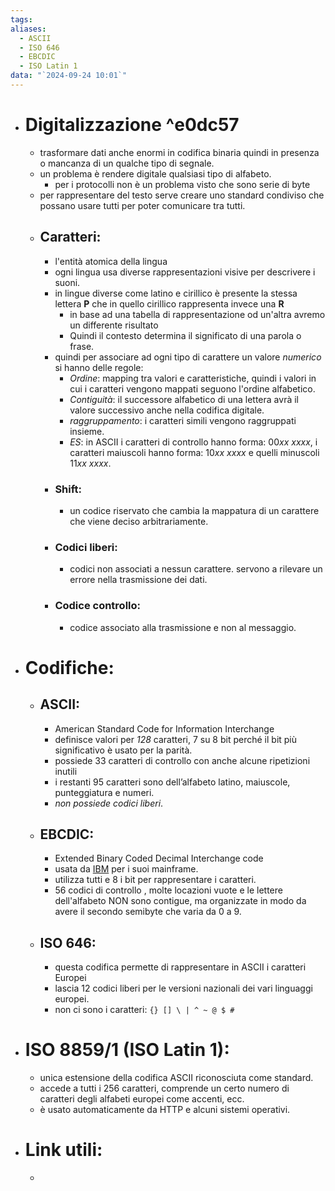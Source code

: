 ```yaml
---
tags: 
aliases:
  - ASCII
  - ISO 646
  - EBCDIC
  - ISO Latin 1
data: "`2024-09-24 10:01`"
---
```

- # Digitalizzazione ^e0dc57
	- trasformare dati anche enormi in codifica binaria quindi in presenza o mancanza di un qualche tipo di segnale.
	- un problema è rendere digitale qualsiasi tipo di alfabeto.
		- per i protocolli non è un problema visto che sono serie di byte
	- per rappresentare del testo serve creare uno standard condiviso che possano usare tutti per poter comunicare tra tutti.
	- ## Caratteri:
		- l'entità atomica della lingua
		- ogni lingua usa diverse rappresentazioni visive per descrivere i suoni. 
		- in lingue diverse come latino e cirillico è presente la stessa lettera $\mathbf{P}$ che in quello cirillico rappresenta invece una $\mathbf{R}$ 
			- in base ad una tabella di rappresentazione od un'altra avremo un differente risultato
			- Quindi il contesto determina il significato di una parola o frase. 
		- quindi per associare ad ogni tipo di carattere un valore _numerico_ si hanno delle regole:
			- _Ordine_: mapping tra valori e caratteristiche, quindi i valori in cui i caratteri vengono mappati seguono l'ordine alfabetico. 
			- _Contiguità_: il successore alfabetico di una lettera avrà il valore successivo anche nella codifica digitale.
			- _raggruppamento_: i caratteri simili vengono raggruppati insieme.
			- _ES_: in ASCII i caratteri di controllo hanno forma: $00xx \ xxxx$, i caratteri maiuscoli hanno forma: $10xx \ xxxx$ e quelli minuscoli $11xx \ xxxx$.  
		- ### Shift:
			- un codice riservato che cambia la mappatura di un carattere che viene deciso arbitrariamente.
		- ### Codici liberi:
			- codici non associati a nessun carattere. servono a rilevare un errore nella trasmissione dei dati.
		- ### Codice controllo:
			- codice associato alla trasmissione e non al messaggio. 
- # Codifiche:
	- ## ASCII:
		- American Standard Code for Information Interchange
		- definisce valori per _128_ caratteri, 7 su 8 bit perché il bit più significativo è usato per la parità.  
		- possiede 33 caratteri di controllo con anche alcune ripetizioni inutili
		- i restanti 95 caratteri sono dell’alfabeto latino, maiuscole, punteggiatura e numeri.
		- _non possiede codici liberi_.
	- ## EBCDIC:
		- Extended Binary Coded Decimal Interchange code
		- usata da [IBM](https://it.wikipedia.org/wiki/IBM) per i suoi mainframe. 
		- utilizza tutti e 8 i bit per rappresentare i caratteri.
		- 56 codici di controllo , molte locazioni vuote e le lettere dell'alfabeto NON sono contigue, ma organizzate in modo da avere il secondo semibyte che varia da 0 a 9.
	- ## ISO 646:
		- questa codifica permette di rappresentare in ASCII i caratteri Europei
		- lascia 12 codici liberi per le versioni nazionali dei vari linguaggi europei.
		- non ci sono i caratteri: `{} [] \ | ^ ~ @ $ # ` 
- # ISO 8859/1 (ISO Latin 1):
	- unica estensione della codifica ASCII riconosciuta come standard.
	- accede a tutti i 256 caratteri, comprende un certo numero di caratteri degli alfabeti europei come accenti, ecc.
	- è usato automaticamente da HTTP e alcuni sistemi operativi.
- # Link utili:
	- 